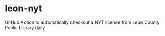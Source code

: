 # leon-nyt
GitHub Action to automatically checkout a NYT license from Leon County Public Library daily
